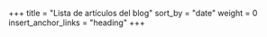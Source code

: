 +++
title = "Lista de artículos del blog"
sort_by = "date"
weight = 0
insert_anchor_links = "heading"
+++